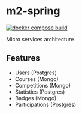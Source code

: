 # m2-spring

[![docker compose build](https://github.com/garrou/m2-spring/actions/workflows/docker-compose-build.yml/badge.svg)](https://github.com/garrou/m2-spring/actions/workflows/docker-compose-build.yml)

Micro services architecture

## Features

- Users (Postgres)
- Courses (Mongo)
- Competitions (Mongo)
- Statistics (Postgres)
- Badges (Mongo)
- Participations (Postgres)
